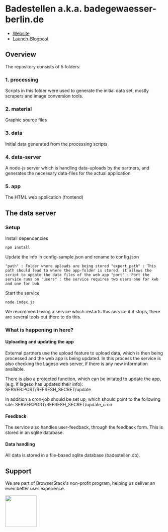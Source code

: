
# Badestellen a.k.a. badegewaesser-berlin.de

- [Website](https://badegewaesser-berlin.de/)
- [Launch-Blogpost](https://lab.technologiestiftung-berlin.de/projects/bathing-water/index.html)

## Overview

The repository consists of 5 folders:

### 1. processing

Scripts in this folder were used to generate the initial data set, mostly scrapers and image conversion tools.

### 2. material

Graphic source files

### 3. data

Initial data generated from the processing scripts

### 4. data-server

A node-js server which is handling data-uploads by the partners, and generates the necessary data-files for the actual application

### 5. app

The HTML web application (frontend)

## The data server

### Setup

Install dependencies

`npm install`

Update the info in config-sample.json and rename to config.json

``"path" : Folder where uploads are being stored
"export_path" : This path should lead to where the app-folder is stored, it allows the script to update the data files of the web app
"port" : Port the service runs on
"users" : the service requires two users one for kwb and one for bwb``

Start the service

`node index.js`

We recommend using a service which restarts this service if it stops, there are several tools out there to do this.

### What is happening in here?

#### Uploading and updating the app

External partners use the upload feature to upload data, which is then being processed and the web app is being updated. In this process the service is also checking the Lageso web server, if there is any new information available.

There is also a protected function, which can be initated to update the app, (e.g. if lageso has updated their info): SERVER:PORT/REFRESH_SECRET/update

In addition a cron-job should be set up, which should point to the following site:
SERVER:PORT/REFRESH_SECRET/update_cron

#### Feedback

The service also handles user-feedback, through the feedback form. This is stored in an sqlite database.

#### Data handling

All data is stored in a file-based sqlite database (badestellen.db).

## Support

We are part of BrowserStack's non-profit program, helping us deliver an even better user experience.

<a href="https://www.browserstack.com/">
  <img src="https://p14.zdusercontent.com/attachment/1015988/Hjnr3apa9OCplUi1GbaLiCVa7?token=eyJhbGciOiJkaXIiLCJlbmMiOiJBMTI4Q0JDLUhTMjU2In0..QA4hJSE7NQfMjFDK1w6tog.0-YOVfCRjxpeHUf5tjKutEEoQn-U5peEUgQ6ZxBZugOJrShlKGm0lCgAURhV9T8Y-dIiFS9xTpdJ0UVPzSL1k4ka4emU3lzjerjHwhHt3Yl65Fs3S4JUWOhHvmiiG9-C0DvY7PJAEpwtGMNf-auRy84MUiYSMIriQzwkTTBJ7rdm7laryRnCGntFYfhs_GgGK38QEk8ZUhmx6M45yPoGTYrwjFPN85D3YmUA1zsEYEYKpIYOE2zdWT38wtQ6yyNWFTi6GyVQZ-p8nXAGbE5ZQR8XlKU2CquvZurSDtFeWhM.BIRFSvq27MoywSgtua3tYw" height="100">
</a>

